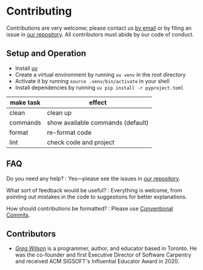# Contributing

Contributions are very welcome;
please contact us [by email][email] or by filing an issue in [our repository][repo].
All contributors must abide by our code of conduct.

## Setup and Operation

-   Install [uv][uv]
-   Create a virtual environment by running `uv venv` in the root directory
-   Activate it by running `source .venv/bin/activate` in your shell
-   Install dependencies by running `uv pip install -r pyproject.toml`

| make task | effect                                   |
| --------- | ---------------------------------------- |
| clean     | clean up                                 |
| commands  | show available commands (default)        |
| format    | re-format code                           |
| lint      | check code and project                   |

## FAQ

Do you need any help?
:   Yes—please see the issues in [our repository][repo].

What sort of feedback would be useful?
:   Everything is welcome,
    from pointing out mistakes in the code to suggestions for better explanations.

How should contributions be formatted?
:   Please use [Conventional Commits][conventional].

## <a id="contributors">Contributors</a>

-   [*Greg Wilson*][wilson-greg] is a programmer, author, and educator based in Toronto.
    He was the co-founder and first Executive Director of Software Carpentry
    and received ACM SIGSOFT's Influential Educator Award in 2020.

[conventional]: https://www.conventionalcommits.org/
[email]: mailto:gvwilson@third-bit.com
[repo]: https://github.com/gvwilson/snailz
[uv]: https://github.com/astral-sh/uv
[wilson-greg]: https://third-bit.com/
